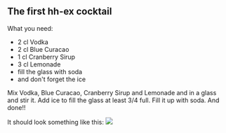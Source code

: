 The first hh-ex cocktail
--------------------------
What you need:
- 2 cl Vodka
- 2 cl Blue Curacao
- 1 cl Cranberry Sirup
- 3 cl Lemonade
- fill the glass with soda 
- and don't forget the ice

Mix Vodka, Blue Curacao, Cranberry Sirup and Lemonade and in a glass and stir it. Add ice to fill the glass at least 3/4 full. Fill it up with soda. And done!!

It should look something like this: 
![](https://pbs.twimg.com/media/CoTidIRXYAA4m60.jpg)
